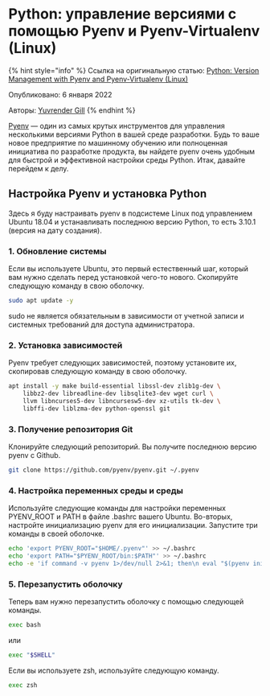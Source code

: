 # Python: управление версиями с помощью Pyenv и Pyenv-Virtualenv (Linux)

{% hint style="info" %}
Ссылка на оригинальную статью: [Python: Version Management with Pyenv and Pyenv-Virtualenv (Linux)](https://medium.com/codex/python-version-management-with-pyenv-and-pyenv-virtualenv-linux-ecd6578b7bbf)

Опубликовано: 6 января 2022

Авторы: [Yuvrender Gill](https://medium.com/@yuvrendergill21?source=post\_page-----ecd6578b7bbf--------------------------------)
{% endhint %}

[Pyenv](https://github.com/pyenv/pyenv) — один из самых крутых инструментов для управления несколькими версиями Python в вашей среде разработки. Будь то ваше новое предприятие по машинному обучению или полноценная инициатива по разработке продукта, вы найдете pyenv очень удобным для быстрой и эффективной настройки среды Python. Итак, давайте перейдем к делу.

## Настройка Pyenv и установка Python

Здесь я буду настраивать pyenv в подсистеме Linux под управлением Ubuntu 18.04 и устанавливать последнюю версию Python, то есть 3.10.1 (версия на дату создания).

### 1. Обновление системы

Если вы используете Ubuntu, это первый естественный шаг, который вам нужно сделать перед установкой чего-то нового. Скопируйте следующую команду в свою оболочку.

```bash
sudo apt update -y
```

sudo не является обязательным в зависимости от учетной записи и системных требований для доступа администратора.

### 2. Установка зависимостей

Pyenv требует следующих зависимостей, поэтому установите их, скопировав следующую команду в свою оболочку.

```bash
apt install -y make build-essential libssl-dev zlib1g-dev \
    libbz2-dev libreadline-dev libsqlite3-dev wget curl \
    llvm libncurses5-dev libncursesw5-dev xz-utils tk-dev \
    libffi-dev liblzma-dev python-openssl git
```

### 3. Получение репозитория Git

Клонируйте следующий репозиторий. Вы получите последнюю версию pyenv с Github.

```bash
git clone https://github.com/pyenv/pyenv.git ~/.pyenv
```

### 4. Настройка переменных среды и среды

Используйте следующие команды для настройки переменных PYENV\_ROOT и PATH в файле .bashrc вашего Ubuntu. Во-вторых, настройте инициализацию pyenv для его инициализации. Запустите три команды в своей оболочке.

```bash
echo 'export PYENV_ROOT="$HOME/.pyenv"' >> ~/.bashrc 
echo 'export PATH="$PYENV_ROOT/bin:$PATH"' >> ~/.bashrc 
echo -e 'if command -v pyenv 1>/dev/null 2>&1; then\n eval "$(pyenv init -)"\nfi' >> ~/.bashrc
```

### 5. Перезапустить оболочку

Теперь вам нужно перезапустить оболочку с помощью следующей команды.

```bash
exec bash
```

или

```bash
exec "$SHELL"
```

Если вы используете zsh, используйте следующую команду.

```bash
exec zsh
```
